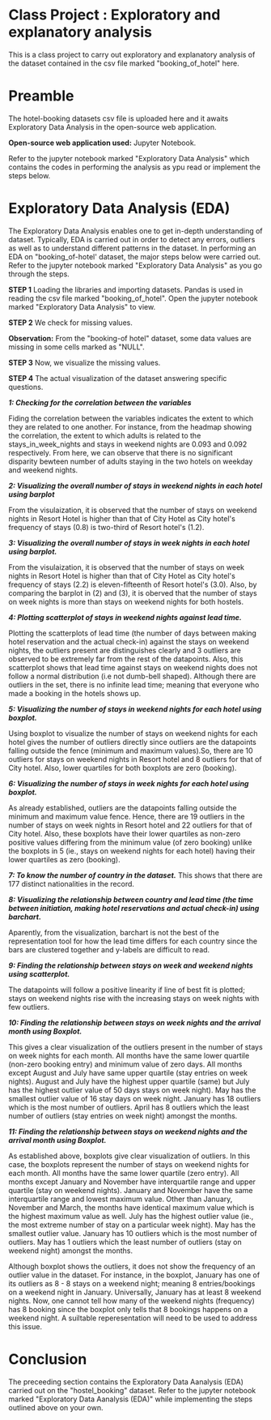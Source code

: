 # Class Project : Exploratory and explanatory analysis
This is a class project to carry out exploratory and explanatory analysis of the dataset contained in the csv file marked "booking_of_hotel" here.

# Preamble
The hotel-booking datasets csv file is uploaded here and it awaits Exploratory Data Analysis in the open-source web application.

**Open-source web application used:** Jupyter Notebook. 

Refer to the jupyter notebook marked "Exploratory Data Analysis" which contains the codes in performing the analysis as ypu read or implement the steps below.

# Exploratory Data Analysis (EDA)
The Exploratory Data Analysis enables one to get in-depth understanding of dataset. Typically, EDA is carried out in order to detect any errors, outliers as well as to understand different patterns in the dataset. 
In performing an EDA on "booking_of-hotel' dataset, the major steps below were carried out. Refer to the jupyter notebook marked "Exploratory Data Analysis" as you go through the steps.

**STEP 1**
Loading the libraries and importing datasets. Pandas is used in reading the csv file marked "booking_of_hotel". Open the jupyter notebook marked "Exploratory Data Analysis" to view.


**STEP 2**
We check for missing values. 

****Observation:**** From the "booking-of hotel" dataset, some data values are missing in some cells marked as "NULL". 

**STEP 3** 
Now, we visualize the missing values.

**STEP 4** 
The actual visualization of the dataset answering specific questions.

***1: Checking for the correlation between the variables***

Fiding the correlation between the variables indicates the extent to which they are related to one another. For instance, from the headmap showing the correlation, the extent to which adults is related to the stays_in_week_nights and stays in weekend nights are 0.093 and 0.092 respectively. From here, we can observe that there is no significant disparity bewteen number of adults staying in the two hotels on weekday and weekend nights.

***2: Visualizing the overall number of stays in weekend nights in each hotel using barplot***

From the visulaization, it is observed that the number of stays on weekend nights in Resort Hotel is higher than that of City Hotel as City hotel's frequency of stays (0.8) is two-third of Resort hotel's (1.2).  

***3: Visualizing the overall number of stays in week nights in each hotel using barplot.***

From the visulaization, it is observed that the number of stays on week nights in Resort Hotel is higher than that of City Hotel as City hotel's frequency of stays (2.2) is eleven-fifteenth of Resort hotel's (3.0).
Also, by comparing the barplot in (2) and (3), it is oberved that the number of stays on week nights is more than stays on weekend nights for both hostels.

***4: Plotting scatterplot of stays in weekend nights against lead time.***

Plotting the scatterplots of lead time (the number of days between making hotel reservation and the actual check-in) against the stays on weekend nights, the outliers present are distinguishes clearly and 3 outliers are observed to be extremely far from the rest of the datapoints. 
Also, this scatterplot shows that lead time against stays on weekend nights does not follow a normal distribution (i.e not dumb-bell shaped).
Although there are outliers in the set, there is no infinite lead time; meaning that everyone who made a booking in the hotels shows up.

***5: Visualizing the number of stays in weekend nights for each hotel using boxplot.***

Using boxplot to visualize the number of stays on weekend nights for each hotel gives the number of outliers directly since outliers are the datapoints falling outside the fence (minimum and maximum values).So, there are 10 outliers for stays on weekend nights in Resort hotel and 8 outliers for that of City hotel.
Also, lower quartiles for both boxplots are zero (booking).

***6: Visualizing the number of stays in week nights for each hotel using boxplot.***

As already established, outliers are the datapoints falling outside the minimum and maximum value fence. Hence, there are 19 outliers in the number of stays on week nights in Resort hotel and 22 outliers for that of City hotel. 
Also, these boxplots have their lower quartiles as non-zero positive values differing from the minimum value (of zero booking) unlike the boxplots in 5 (ie., stays on weekend nights for each hotel) having their lower quartiles as zero (booking).  

***7: To know the number of country in the dataset.***
This shows that there are 177 distinct nationalities in the record.

***8: Visualizing the relationship between country and lead time (the time between initiation, making hotel reservations 
and actual check-in) using barchart.***

Aparently, from the visualization, barchart is not the best of the representation tool for how the lead time differs for each country since the bars are clustered together and y-labels are difficult to read.

***9: Finding the relationship between stays on week and weekend nights using scatterplot.***

The datapoints will follow a positive linearity if line of best fit is plotted; stays on weekend nights rise with the increasing stays on week nights with few outliers.

***10: Finding the relationship between stays on week nights and the arrival month using Boxplot.***

This gives a clear visualization of the outliers present in the number of stays on week nights for each month. All months have the same lower quartile (non-zero booking entry) and minimum value of zero days. All months except August and July have same upper quartile (stay entries on week nights). August and July have the highest upper quartile (same) but July has the highest outlier value of 50 days stays on week night). May has the smallest outlier value of 16 stay days on week night. January has 18 outliers which is the most number of outliers. April has 8 outliers which the least number of outliers (stay entries on week night) amongst the months.

***11: Finding the relationship between stays on weekend nights and the arrival month using Boxplot.***

As established above, boxplots give clear visualization of outliers. In this case, the boxplots represent the number of stays on weekend nights for each month. All months have the same lower quartile (zero entry). All months except January and November have interquartile range and upper quartile (stay on weekend nights). January and November have the same interquartile range and lowest maximum value. Other than January, November and March, the months have identical maximum value which is the highest maximum value as well. July has the highest outlier value (ie., the most extreme number of stay on a particular week night). May has the smallest outlier value. January has 10 outliers which is the most number of outliers. May has 1 outliers which the least number of outliers (stay on weekend night) amongst the months.

Although boxplot shows the outliers, it does not show the frequency of an outlier value in the dataset. For instance, in the boxplot, January has one of its outliers as 8 - 8 stays on a weekend night; meaning 8 entries/bookings on a weekend night in January. Universally, January has at least 8 weekend nights. Now, one cannot tell how many of the weekend nights (frequency) has 8 booking since the boxplot only tells that 8 bookings happens on a weekend night. A suiltable reperesentation will need to be used to address this issue.

# Conclusion
The preceeding section contains the Exploratory Data Aanalysis (EDA) carried out on the "hostel_booking" dataset. 
Refer to the jupyter notebook marked "Exploratory Data Aanalysis (EDA)" while implementing the steps outlined above on your own.







